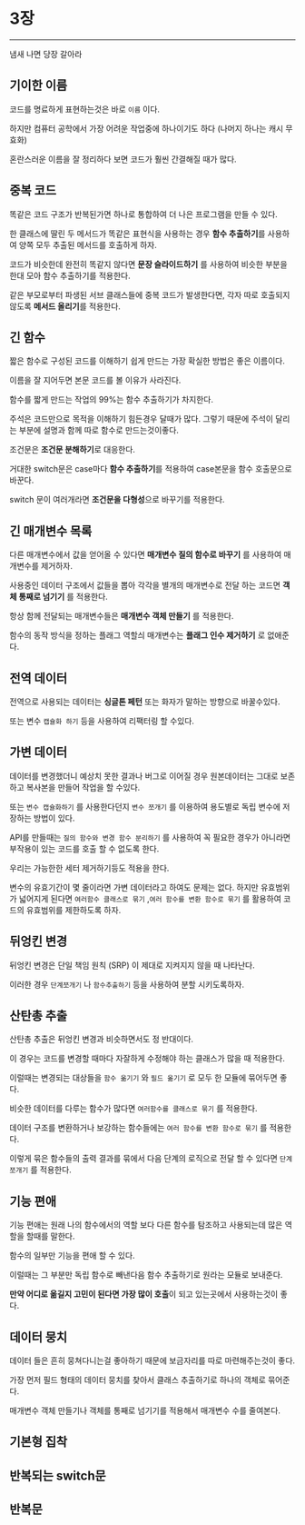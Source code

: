 # 3장

---

냄새 나면 당장 갈아라



## 기이한 이름

코드를 명료하게 표현하는것은 바로 `이름` 이다.

하지만 컴퓨터 공학에서 가장 어려운 작업중에 하나이기도 하다 (나머지 하나는 캐시 무효화)

혼란스러운 이름을 잘 정리하다 보면 코드가 훨씬 간결해질 때가 많다.



## 중복 코드

똑같은 코드 구조가 반복된가면 하나로 통합하여 더 나은 프로그램을 만들 수 있다.

한 클래스에 딸린 두 메서드가 똑같은 표현식을 사용하는 경우 **함수 추출하기**를 사용하여 양쪽 모두 추출된 메서드를 호출하게 하자.

코드가 비슷한데 완전히 똑같지 않다면 **문장 슬라이드하기** 를 사용하여 비슷한 부분을 한대 모아 함수 추출하기를 적용한다.

같은 부모로부터 파생된 서브 클래스들에 중복 코드가 발생한다면, 각자 따로 호출되지 않도록 **메서드 올리기**를 적용한다.



## 긴 함수

짧은 함수로 구성된 코드를 이해하기 쉽게 만드는 가장 확실한 방법은 좋은 이름이다.

이름을 잘 지어두면 본문 코드를 볼 이유가 사라진다.

함수를 짧게 만드는 작업의 99%는 함수 추출하기가 차지한다.

주석은 코드만으로 목적을 이해하기 힘든경우 달때가 많다. 그렇기 때문에 주석이 달리는 부분에 설명과 함께 따로 함수로 만드는것이좋다.

조건문은 **조건문 분해하기**로 대응한다.

거대한 switch문은 case마다 **함수 추출하기**를 적용하여 case본문을 함수 호출문으로 바꾼다.

switch 문이 여러개라면 **조건문을 다형성**으로 바꾸기를 적용한다.



## 긴 매개변수 목록

다른 매개변수에서 값을 얻어올 수 있다면 **매개변수 질의 함수로 바꾸기** 를 사용하여 매개변수를 제거하자.

사용중인 데이터 구조에서 값들을 뽑아 각각을 별개의 매개변수로 전달 하는 코드면 **객체 통째로 넘기기** 를 적용한다.

항상 함께 전달되는 매개변수들은 **매개변수 객체 만들기** 를 적용한다.

함수의 동작 방식을 정하는 플래그 역할싀 매개변수는 **플래그 인수 제거하기** 로 없애준다.



## 전역 데이터

전역으로 사용되는 데이터는 **싱글톤 페턴** 또는 화자가 말하는 방향으로 바꿀수있다.

또는 변수 `캡슐화 하기` 등을 사용하여 리팩터링 할 수있다.



## 가변 데이터

데이터를 변경했더니 예상치 못한 결과나 버그로 이어질 경우 원본데이터는 그대로 보존하고 복사본을 만들어 작업을 할 수있다.

또는 `변수 캡슐화하기` 를 사용한다던지 `변수 쪼개기` 를 이용하여 용도별로 독립 변수에 저장하는 방법이 있다.

API를 만들때는 `질의 함수와 변경 함수 분리하기` 를 사용하여 꼭 필요한 경우가 아니라면 부작용이 있는 코드를 호출 할 수 없도록 한다.

우리는 가능한한 세터 제거하기등도 적용을 한다.

변수의 유효기간이 몇 줄이라면 가변 데이터라고 하여도 문제는 없다. 하지만 유효범위가 넓어지게 된다면 `여러함수 클래스로 묶기` ,`여러 함수를 변환 함수로 묶기` 를 활용하여 코드의 유효범위를 제한하도록 하자.



## 뒤엉킨 변경

뒤엉킨 변경은 단일 책임 원칙 (SRP) 이 제대로 지켜지지 않을 때 나타난다.

이러한 경우 `단계쪼개기` 나 `함수추출하기` 등을 사용하여 분할 시키도록하자.



## 산탄총 추출

산탄총 추출은 뒤엉킨 변경과 비슷하면서도 정 반대이다.

이 경우는 코드를 변경할 때마다 자잘하게 수정해야 하는 클래스가 많을 때 적용한다.

이럴때는 변경되는 대상들을 `함수 옮기기` 와 `필드 옮기기` 로 모두 한 모듈에 묶어두면 좋다.

비슷한 데이터를 다루는 함수가 많다면 `여러함수를 클래스로 묶기` 를 적용한다.

데이터 구조를 변환하거나 보강하는 함수들에는 `여러 함수를 변환 함수로 묶기` 를 적용한다.

이렇게 묶은 함수들의 출력 결과를 묶에서 다음 단계의 로직으로 전달 할 수 있다면 `단계 쪼개기` 를 적용한다.



## 기능 편애

기능 편애는 원래 나의 함수에서의 역할 보다 다른 함수를 탐조하고 사용되는데 많은 역할을 할때를 말한다.

함수의 일부만 기능을 편애 할 수 있다. 

이럴때는 그 부분만 독립 함수로 빼낸다음 함수 추출하기로 원라는 모듈로 보내준다.

**만약 어디로 옮길지 고민이 된다면 가장 많이 호출**이 되고 있는곳에서 사용하는것이 좋다.



## 데이터 뭉치

데이터 들은 흔히 뭉쳐다니는걸 좋아하기 때문에 보금자리를 따로 마련해주는것이 좋다.

가장 먼저 필드 형태의 데이터 뭉치를 찾아서 클래스 추출하기로 하나의 객체로 묶어준다.

매개변수 객체 만들기나 객체를 통째로 넘기기를 적용해서 매개변수 수를 줄여본다.



## 기본형 집착



## 반복되는 switch문



## 반복문





